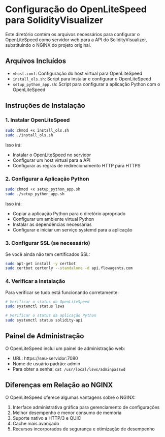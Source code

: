 # Configuração do OpenLiteSpeed para SolidityVisualizer

Este diretório contém os arquivos necessários para configurar o OpenLiteSpeed como servidor web para a API do SolidityVisualizer, substituindo o NGINX do projeto original.

## Arquivos Incluídos

- `vhost.conf`: Configuração do host virtual para OpenLiteSpeed
- `install_ols.sh`: Script para instalar e configurar o OpenLiteSpeed
- `setup_python_app.sh`: Script para configurar a aplicação Python com o OpenLiteSpeed

## Instruções de Instalação

### 1. Instalar OpenLiteSpeed

```bash
sudo chmod +x install_ols.sh
sudo ./install_ols.sh
```

Isso irá:
- Instalar o OpenLiteSpeed no servidor
- Configurar um host virtual para a API
- Configurar as regras de redirecionamento HTTP para HTTPS

### 2. Configurar a Aplicação Python

```bash
sudo chmod +x setup_python_app.sh
sudo ./setup_python_app.sh
```

Isso irá:
- Copiar a aplicação Python para o diretório apropriado
- Configurar um ambiente virtual Python
- Instalar as dependências necessárias
- Configurar e iniciar um serviço systemd para a aplicação

### 3. Configurar SSL (se necessário)

Se você ainda não tem certificados SSL:

```bash
sudo apt-get install -y certbot
sudo certbot certonly --standalone -d api.flowagents.com
```

### 4. Verificar a Instalação

Para verificar se tudo está funcionando corretamente:

```bash
# Verificar o status do OpenLiteSpeed
sudo systemctl status lsws

# Verificar o status da aplicação Python
sudo systemctl status solidity-api
```

## Painel de Administração

O OpenLiteSpeed inclui um painel de administração web:

- URL: https://seu-servidor:7080
- Nome de usuário padrão: admin
- Para obter a senha: `cat /usr/local/lsws/adminpasswd`

## Diferenças em Relação ao NGINX

O OpenLiteSpeed oferece algumas vantagens sobre o NGINX:

1. Interface administrativa gráfica para gerenciamento de configurações
2. Melhor desempenho e menor consumo de memória
3. Suporte nativo a HTTP/3 e QUIC
4. Cache mais avançado
5. Recursos incorporados de segurança e otimização de desempenho 